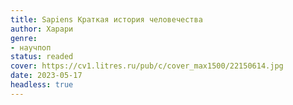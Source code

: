 ```yaml
---
title: Sapiens Краткая история человечества
author: Харари
genre:
- научпоп
status: readed
cover: https://cv1.litres.ru/pub/c/cover_max1500/22150614.jpg
date: 2023-05-17
headless: true
---
```


